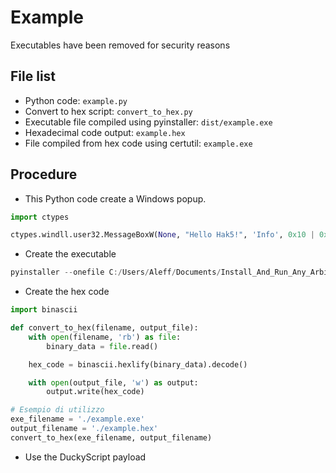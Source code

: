 # Example

Executables have been removed for security reasons

## File list

- Python code: `example.py`
- Convert to hex script: `convert_to_hex.py`
- Executable file compiled using pyinstaller: `dist/example.exe`
- Hexadecimal code output: `example.hex`
- File compiled from hex code using certutil: `example.exe`

## Procedure

- This Python code create a Windows popup.

```python
import ctypes

ctypes.windll.user32.MessageBoxW(None, "Hello Hak5!", 'Info', 0x10 | 0x1)
```

- Create the executable

```powershell
pyinstaller --onefile C:/Users/Aleff/Documents/Install_And_Run_Any_Arbitrary_Executable-No_Internet_Needed/assets/example.py
```

- Create the hex code

```python
import binascii

def convert_to_hex(filename, output_file):
    with open(filename, 'rb') as file:
        binary_data = file.read()

    hex_code = binascii.hexlify(binary_data).decode()

    with open(output_file, 'w') as output:
        output.write(hex_code)

# Esempio di utilizzo
exe_filename = './example.exe'
output_filename = './example.hex'
convert_to_hex(exe_filename, output_filename)
```

- Use the DuckyScript payload